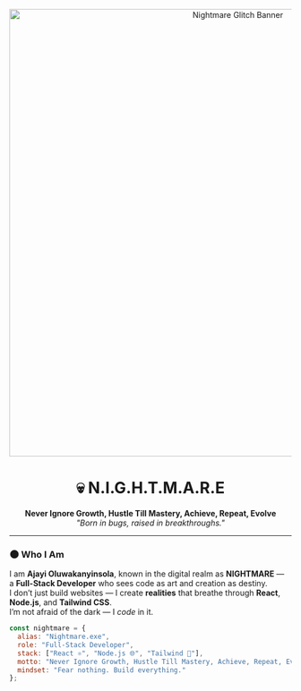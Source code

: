 <!-- 💀 NIGHTMARE README PROFILE -->

<!-- Animated Cyber Banner -->
<p align="center">
  <img src="![download](https://github.com/user-attachments/assets/0672f5cf-c429-4340-ab47-66fd8a3268ef)
" alt="Nightmare Glitch Banner" width="800" />
</p>

<h1 align="center">💀 N.I.G.H.T.M.A.R.E</h1>

<p align="center">
  <strong>Never Ignore Growth, Hustle Till Mastery, Achieve, Repeat, Evolve</strong><br>
  <em>"Born in bugs, raised in breakthroughs."</em>
</p>

---

### 🌑 Who I Am
I am **Ajayi Oluwakanyinsola**, known in the digital realm as **NIGHTMARE** —  
a **Full-Stack Developer** who sees code as art and creation as destiny.  
I don’t just build websites — I create **realities** that breathe through **React**, **Node.js**, and **Tailwind CSS**.  
I’m not afraid of the dark — I *code* in it.  

```js
const nightmare = {
  alias: "Nightmare.exe",
  role: "Full-Stack Developer",
  stack: ["React ⚛️", "Node.js 🌐", "Tailwind 🎨"],
  motto: "Never Ignore Growth, Hustle Till Mastery, Achieve, Repeat, Evolve.",
  mindset: "Fear nothing. Build everything."
};
